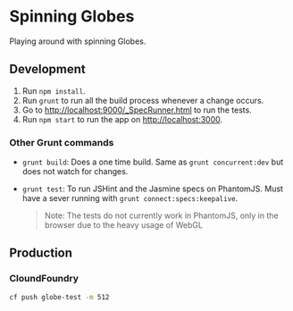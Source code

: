 # Spinning Globes

Playing around with spinning Globes.

## Development

1. Run `npm install`.
1. Run `grunt` to run all the build process whenever a change occurs.
1. Go to [http://localhost:9000/_SpecRunner.html](http://localhost:9000/_SpecRunner.html) to run the tests.
1. Run `npm start` to run the app on [http://localhost:3000](http://localhost:3000).

### Other Grunt commands

* `grunt build`: Does a one time build. Same as `grunt concurrent:dev` but does not watch for changes.
* `grunt test`: To run JSHint and the Jasmine specs on PhantomJS. Must have a sever running with `grunt connect:specs:keepalive`.

  > Note: The tests do not currently work in PhantomJS, only in the browser due to the heavy usage of WebGL

## Production

### CloundFoundry

```bash
cf push globe-test -m 512
```
